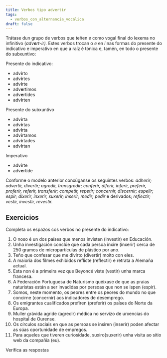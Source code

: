 ```yaml
---
title: Verbos tipo advertir
tags:
  - verbos_con_alternancia_vocálica
draft: false
---
```

Trátase dun grupo de verbos que teñen *e* como vogal final do lexema no infinitivo (*adv**e**rt-ir).* Estes verbos trocan o *e* en *i* nas formas do presente do indicativo e imperativo en que a raíz é tónica e, tamén, en todo o presente do subxuntivo:

Presente do indicativo:

* adv**i**rto
* adv**i**rtes
* adv**i**rte
* adv**e**rtimos
* adv**e**rtides
* adv**i**rten

Presente do subxuntivo

* adv**i**rta
* adv**i**rtas
* adv**i**rta
* adv**i**rtamos
* adv**i**rtades
* adv**i**rtan

Imperativo

* adv**i**rte
* adv**e**rtide

Conforme o modelo anterior conxúganse os seguintes verbos: *adherir; advertir, divertir; agredir, transgredir; conferir, diferir, inferir, preferir, proferir, referir, transferir; competir, repetir; concernir, discernir; espelir; espir; dixerir, inxerir, suxerir; inserir; medir; pedir* e derivados; *reflectir; vestir, investir, revestir.*

## Exercicios

Completa os espazos cos verbos no presente do indicativo:

1. O noso é un dos países que menos <e-answer>invisten</e-answer> (investir) en Educación.
2. Unha investigación conclúe que cada persoa <e-answer>inxire</e-answer> (inxerir) cerca de 250 gramos de micropartículas de plástico por ano.
3. Teño que confesar que me <e-answer>divirto</e-answer> (divertir) moito con eles.
4. A maioría dos filmes exhibidos <e-answer>reflicte</e-answer> (reflectir) e retrata a Alemaña actual.
5. Esta non é a primeira vez que Beyoncé <e-answer>viste</e-answer> (vestir) unha marca francesa.
6. A Federación Portuguesa de Naturismo quéixase de que as praias naturistas están a ser invadidas por persoas que non se <e-answer>ispen</e-answer> (espir).
7. Somos, neste momento, os peores entre os peores do mundo no que <e-answer>concirne</e-answer> (concernir) aos indicadores de desemprego.
8. Os emigrantes cualificados <e-answer>prefiren</e-answer> (preferir) os países do Norte da Europa.
9. Muller grávida <e-answer>agride</e-answer> (agredir) médica no servizo de urxencias do hospital de Ourense.
10. Os círculos sociais en que as persoas se <e-answer>insiren</e-answer> (inserir) poden afectar as súas oportunidade de empregos.
11. Para aqueles que tiveren curiosidade, <e-answer>suxiro</e-answer>(suxerir) unha visita ao sitio web da compañía (eu).

<e-validate>Verifica as respostas</e-validate>